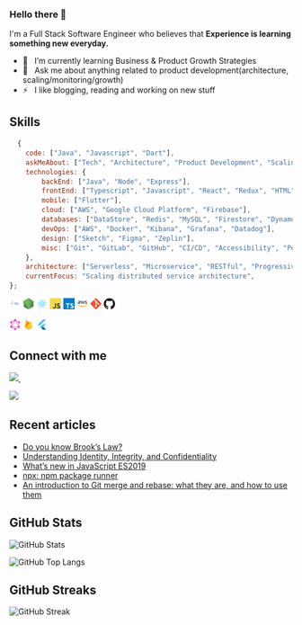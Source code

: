 ### Hello there 👋

I'm a Full Stack Software Engineer who believes that **Experience is learning something new everyday.**
- 🔭 &nbsp; I’m currently learning Business & Product Growth Strategies
- 💬 &nbsp; Ask me about anything related to product development(architecture, scaling/monitoring/growth)
- ⚡ &nbsp;  I like blogging, reading and working on new stuff


## Skills 
```js
  {
    code: ["Java", "Javascript", "Dart"],
    askMeAbout: ["Tech", "Architecture", "Product Development", "Scaling", "Growth", "Professional Development", "Security"],
    technologies: {
        backEnd: ["Java", "Node", "Express"],
        frontEnd: ["Typescript", "Javascript", "React", "Redux", "HTML", "CSS", "SASS"],
        mobile: ["Flutter"],
        cloud: ["AWS", "Google Cloud Platform", "Firebase"],
        databases: ["DataStore", "Redis", "MySQL", "Firestore", "DynamoDB"],
        devOps: ["AWS", "Docker", "Kibana", "Grafana", "Datadog"],
        design: ["Sketch", "Figma", "Zeplin"],
        misc: ["Git", "GitLab", "GitHub", "CI/CD", "Accessibility", "Performance"]
    },
    architecture: ["Serverless", "Microservice", "RESTful", "Progressive Web Applications(PWA)", "Single Page Applications(SPA)"],
    currentFocus: "Scaling distributed service architecture",
};
```
<!-- Icon representation of skills -->
<code><img height="20" src="https://raw.githubusercontent.com/github/explore/80688e429a7d4ef2fca1e82350fe8e3517d3494d/topics/java/java.png" alt="Java"></code>
<code><img height="20" src="https://raw.githubusercontent.com/github/explore/80688e429a7d4ef2fca1e82350fe8e3517d3494d/topics/nodejs/nodejs.png" alt="NodeJS"></code>
<code><img height="20" src="https://raw.githubusercontent.com/github/explore/80688e429a7d4ef2fca1e82350fe8e3517d3494d/topics/react/react.png" alt="React"></code>
<code><img height="20" src="https://raw.githubusercontent.com/github/explore/80688e429a7d4ef2fca1e82350fe8e3517d3494d/topics/javascript/javascript.png" alt="Javascript"></code>
<code><img height="20" src="https://raw.githubusercontent.com/github/explore/80688e429a7d4ef2fca1e82350fe8e3517d3494d/topics/typescript/typescript.png" alt="Typescript"></code>
<code><img height="20" src="https://raw.githubusercontent.com/github/explore/80688e429a7d4ef2fca1e82350fe8e3517d3494d/topics/aws/aws.png" alt="AWS"></code>
<code><img height="20" src="https://raw.githubusercontent.com/devicons/devicon/master/icons/git/git-original.svg" alt="Git"></code>
<code><img height="20" src="https://raw.githubusercontent.com/github/explore/78df643247d429f6cc873026c0622819ad797942/topics/github/github.png" alt="GitHub"></code>
  
<code><img height="20" src="https://raw.githubusercontent.com/github/explore/5c058a388828bb5fde0bcafd4bc867b5bb3f26f3/topics/graphql/graphql.png" alt="GraphQL"></code>
<code><img height="20" src="https://raw.githubusercontent.com/github/explore/80688e429a7d4ef2fca1e82350fe8e3517d3494d/topics/firebase/firebase.png" alt="Firebase"></code>
<code><img height="20" src="https://raw.githubusercontent.com/github/explore/80688e429a7d4ef2fca1e82350fe8e3517d3494d/topics/flutter/flutter.png" alt="Flutter"></code>

## Connect with me
<a href="https://medium.com/@vali.shah"><img src="https://img.shields.io/badge/medium-%2312100E.svg?&style=for-the-badge&logo=medium&logoColor=white" height=30>
</a>&nbsp;

<a href="https://www.linkedin.com/in/valishah/"><img src="https://img.shields.io/badge/LinkedIn-0077B5?style=for-the-badge&logo=linkedin&logoColor=white" height=25></a> 


## Recent articles
<!-- BLOG-POST-LIST:START -->
- [Do you know Brook’s Law?](https://codeburst.io/do-you-know-brooks-law-10c874b17e50?source=rss-293761aedb4------2)
- [Understanding Identity, Integrity, and Confidentiality](https://codeburst.io/understanding-identity-integrity-and-confidentiality-90d7b0081c2a?source=rss-293761aedb4------2)
- [What’s new in JavaScript ES2019](https://medium.com/free-code-camp/whats-new-in-javascript-es2019-8af4390d8494?source=rss-293761aedb4------2)
- [npx: npm package runner](https://medium.com/hackernoon/npx-npm-package-runner-7f6683e4304a?source=rss-293761aedb4------2)
- [An introduction to Git merge and rebase: what they are, and how to use them](https://medium.com/free-code-camp/an-introduction-to-git-merge-and-rebase-what-they-are-and-how-to-use-them-131b863785f?source=rss-293761aedb4------2)
<!-- BLOG-POST-LIST:END -->


## GitHub Stats
<p><img src="https://github-readme-stats.vercel.app/api?username=valishah&amp;show_icons=true" alt="GitHub Stats"></p>
<p><img src="https://github-readme-stats.vercel.app/api/top-langs/?username=valishah&layout=compact" alt="GitHub Top Langs"></p>
  
## GitHub Streaks
![GitHub Streak](https://github-readme-streak-stats.herokuapp.com?user=valishah&theme=react)
  
<!-- <a href="https://www.buymeacoffee.com/valishah" target="_blank" rel="noreferrer nofollow">
    <img src="https://cdn.buymeacoffee.com/buttons/default-red.png" alt="Buy Me A Coffee" height="40" width="170" >
</a>   -->
